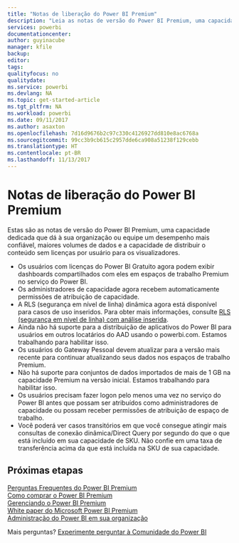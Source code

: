 ```yaml
---
title: "Notas de liberação do Power BI Premium"
description: "Leia as notas de versão do Power BI Premium, uma capacidade dedicada para sua organização ou equipe."
services: powerbi
documentationcenter: 
author: guyinacube
manager: kfile
backup: 
editor: 
tags: 
qualityfocus: no
qualitydate: 
ms.service: powerbi
ms.devlang: NA
ms.topic: get-started-article
ms.tgt_pltfrm: NA
ms.workload: powerbi
ms.date: 09/11/2017
ms.author: asaxton
ms.openlocfilehash: 7d16d9676b2c97c330c4126927dd810e8ac6768a
ms.sourcegitcommit: 99cc3b9cb615c2957dde6ca908a51238f129cebb
ms.translationtype: HT
ms.contentlocale: pt-BR
ms.lasthandoff: 11/13/2017
---
```

# <a name="power-bi-premium-release-notes"></a>Notas de liberação do Power BI Premium
Estas são as notas de versão do Power BI Premium, uma capacidade dedicada que dá à sua organização ou equipe um desempenho mais confiável, maiores volumes de dados e a capacidade de distribuir o conteúdo sem licenças por usuário para os visualizadores.

* Os usuários com licenças do Power BI Gratuito agora podem exibir dashboards compartilhados com eles em espaços de trabalho Premium no serviço do Power BI.
* Os administradores de capacidade agora recebem automaticamente permissões de atribuição de capacidade.
* A RLS (segurança em nível de linha) dinâmica agora está disponível para casos de uso inseridos. Para obter mais informações, consulte [RLS (segurança em nível de linha) com análise inserida](developer/embedded-row-level-security.md).
* Ainda não há suporte para a distribuição de aplicativos do Power BI para usuários em outros locatários do AAD usando o powerbi.com. Estamos trabalhando para habilitar isso.
* Os usuários do Gateway Pessoal devem atualizar para a versão mais recente para continuar atualizando seus dados nos espaços de trabalho Premium.
* Não há suporte para conjuntos de dados importados de mais de 1 GB na capacidade Premium na versão inicial. Estamos trabalhando para habilitar isso.
* Os usuários precisam fazer logon pelo menos uma vez no serviço do Power BI antes que possam ser atribuídos como administradores de capacidade ou possam receber permissões de atribuição de espaço de trabalho.
* Você poderá ver casos transitórios em que você consegue atingir mais consultas de conexão dinâmica/Direct Query por segundo do que o que está incluído em sua capacidade de SKU. Não confie em uma taxa de transferência acima da que está incluída na SKU de sua capacidade.

## <a name="next-steps"></a>Próximas etapas
[Perguntas Frequentes do Power BI Premium](service-premium-faq.md)  
[Como comprar o Power BI Premium](service-admin-premium-purchase.md)  
[Gerenciando o Power BI Premium](service-admin-premium-manage.md)  
[White paper do Microsoft Power BI Premium](https://aka.ms/pbipremiumwhitepaper)  
[Administração do Power BI em sua organização](service-admin-administering-power-bi-in-your-organization.md)  

Mais perguntas? [Experimente perguntar à Comunidade do Power BI](https://community.powerbi.com/)


